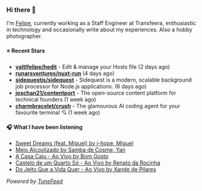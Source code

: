 ### Hi there 👋

I'm [Felipe](https://felipevm.com), currently working as a Staff Engineer at Transfeera, enthusiastic in technology and occasionally write about my experiences. Also a hobby photographer.

#### ⭐ Recent Stars
- **[valtlfelipe/hedit](https://github.com/valtlfelipe/hedit)** - Edit &amp; manage your Hosts file (2 days ago)
- **[runarsventures/nuxt-run](https://github.com/runarsventures/nuxt-run)** (4 days ago)
- **[sidequestjs/sidequest](https://github.com/sidequestjs/sidequest)** - Sidequest is a modern, scalable background job processor for Node.js applications. (6 days ago)
- **[joschan21/contentport](https://github.com/joschan21/contentport)** - The open-source content platform for technical founders (1 week ago)
- **[charmbracelet/crush](https://github.com/charmbracelet/crush)** - The glamourous AI coding agent for your favourite terminal 💘 (1 week ago)

#### 🎧 What I have been listening
- [Sweet Dreams (feat. Miguel) by j-hope, Miguel](https://open.spotify.com/track/1yX9gy5fK02j6nBnGJ1S3k)
- [Meio Alcoolizado by Samba de Cosme, Yan](https://open.spotify.com/track/7DnaRan5Pg2u8O3oWM2dAl)
- [A Casa Caiu - Ao Vivo by Bom Gosto](https://open.spotify.com/track/3CY0WXRyNWkS3xfZuF4q1I)
- [Castelo de um Quarto Só - Ao Vivo by Renato da Rocinha](https://open.spotify.com/track/6pOEwvuoBkfaMNN6Wp7dtn)
- [Do Jeito Que a Vida Quer - Ao Vivo by Xande de Pilares](https://open.spotify.com/track/3G16ZnoxD6lmFIpWfYAPpc)

_Powered by [TuneFeed](https://tunefeed.app?ref=github.com)_
